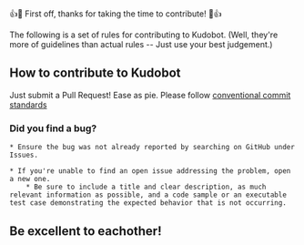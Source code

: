 👍🎉 First off, thanks for taking the time to contribute! 🎉👍

The following is a set of rules for contributing to Kudobot. (Well, they're more of guidelines than actual rules -- Just use your best judgement.)


## How to contribute to Kudobot

Just submit a Pull Request! Ease as pie. 
Please follow [conventional commit standards](https://www.conventionalcommits.org/en/v1.0.0/)

### Did you find a bug?

    * Ensure the bug was not already reported by searching on GitHub under Issues.

    * If you're unable to find an open issue addressing the problem, open a new one. 
        * Be sure to include a title and clear description, as much relevant information as possible, and a code sample or an executable test case demonstrating the expected behavior that is not occurring.

## Be excellent to eachother!